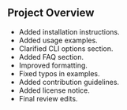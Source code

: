 ## Project Overview
- Added installation instructions.
- Added usage examples.
- Clarified CLI options section.
- Added FAQ section.
- Improved formatting.
- Fixed typos in examples.
- Added contribution guidelines.
- Added license notice.
- Final review edits.

